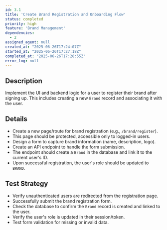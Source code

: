 ```yaml
---
id: 3.1
title: 'Create Brand Registration and Onboarding Flow'
status: completed
priority: high
feature: 'Brand Management'
dependencies:
  - 2
assigned_agent: null
created_at: "2025-06-26T17:24:07Z"
started_at: "2025-06-26T17:27:18Z"
completed_at: "2025-06-26T17:28:55Z"
error_log: null
---
```


## Description
Implement the UI and backend logic for a user to register their brand after signing up. This includes creating a new `Brand` record and associating it with the user.

## Details
- Create a new page/route for brand registration (e.g., `/brand/register`).
- This page should be protected, accessible only to logged-in users.
- Design a form to capture brand information (name, description, logo).
- Create an API endpoint to handle the form submission.
- The endpoint should create a `Brand` in the database and link it to the current user's ID.
- Upon successful registration, the user's role should be updated to `BRAND`.

## Test Strategy
- Verify unauthenticated users are redirected from the registration page.
- Successfully submit the brand registration form.
- Check the database to confirm the `Brand` record is created and linked to the user.
- Verify the user's role is updated in their session/token.
- Test form validation for missing or invalid data. 